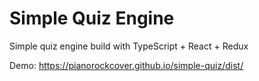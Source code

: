 # Simple Quiz Engine

Simple quiz engine build with TypeScript + React + Redux

Demo: https://pianorockcover.github.io/simple-quiz/dist/
